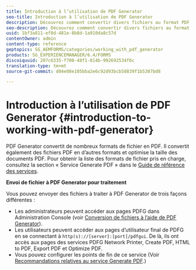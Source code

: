 ```yaml
---
title: Introduction à l’utilisation de PDF Generator
seo-title: Introduction à l’utilisation de PDF Generator
description: Découvrez comment convertir divers fichiers au format PDF.
seo-description: Découvrez comment convertir divers fichiers au format PDF.
uuid: 1bf3a811-ef8d-481e-8b8d-1a910da8c57d
contentOwner: admin
content-type: reference
geptopics: SG_AEMFORMS/categories/working_with_pdf_generator
products: SG_EXPERIENCEMANAGER/6.4/FORMS
discoiquuid: 207c6335-f700-48f1-814b-992692534f6c
translation-type: tm+mt
source-git-commit: d04e08e105bba2e6c92d93bcb58839f1b5307bd8

---
```



# Introduction à l’utilisation de PDF Generator {#introduction-to-working-with-pdf-generator}

PDF Generator convertit de nombreux formats de fichier en PDF. Il convertit également des fichiers PDF en d’autres formats et optimise la taille des documents PDF. Pour obtenir la liste des formats de fichier pris en charge, consultez la section « Service Generate PDF » dans le [Guide de référence des services](https://www.adobe.com/go/learn_aemforms_services_63).

**Envoi de fichier à PDF Generator pour traitement**

Vous pouvez envoyer des fichiers à traiter à PDF Generator de trois façons différentes :

* Les administrateurs peuvent accéder aux pages PDFG dans Administration Console (voir [Conversion de fichiers à l’aide de PDF Generator](/help/forms/using/admin-help/converting-files-using-pdf-generator.md)).
* Les utilisateurs peuvent accéder aux pages d’utilisateur final de PDFG en se connectant à `http(s)://[server]:[port]/pdfgui`. De là, ils ont accès aux pages des services PDFG Network Printer, Create PDF, HTML to PDF, Export PDF et Optimize PDF.
* Vous pouvez configurer les points de fin de ce service (Voir <!--Fix broken link Managing Endpoints and --> [Recommandations relatives au service Generate PDF](/help/forms/using/admin-help/configuring-watched-folder-endpoints.md#generate-pdf-service-recommendations).)

